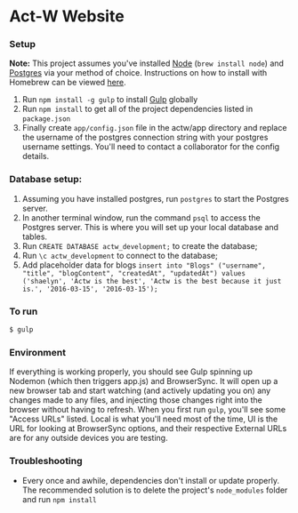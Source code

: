 # Act-W Website

### Setup
**Note:** This project assumes you've installed [Node](https://nodejs.org/en/) (`brew install node`) and [Postgres](http://www.postgresql.org/) via your method of choice. Instructions on how to install with Homebrew can be viewed [here](https://www.learnhowtoprogram.com/lessons/installing-postgres).

1. Run `npm install -g gulp` to install [Gulp](http://gulpjs.com/) globally
2. Run `npm install` to get all of the project dependencies listed in `package.json`
3. Finally create `app/config.json` file in the actw/app directory and replace the username of the postgres connection string with your postgres username settings. You'll need to contact a collaborator for the config details.
 
### Database setup:
  1. Assuming you have installed postgres, run `postgres` to start the Postgres server.
  2. In another terminal window, run the command `psql` to access the Postgres server. This is where you will set up your local database and tables.
  3. Run `CREATE DATABASE actw_development;` to create the database;
  4. Run `\c actw_development` to connect to the database;
  5. Add placeholder data for blogs `insert into "Blogs" ("username", "title", "blogContent", "createdAt", "updatedAt") values ('shaelyn', 'Actw is the best', 'Actw is the best because it just is.', '2016-03-15', '2016-03-15');`


### To run

```bash
$ gulp
```

### Environment
If everything is working properly, you should see Gulp spinning up Nodemon (which then triggers app.js) and BrowserSync. It will open up a new browser tab and start watching (and actively updating you on) any changes made to any files, and injecting those changes right into the browser without having to refresh. When you first run `gulp`, you'll see some "Access URLs" listed. Local is what you'll need most of the time, UI is the URL for looking at BrowserSync options, and their respective External URLs are for any outside devices you are testing.

### Troubleshooting
- Every once and awhile, dependencies don't install or update properly. The recommended solution is to delete the project's `node_modules` folder and run `npm install`

